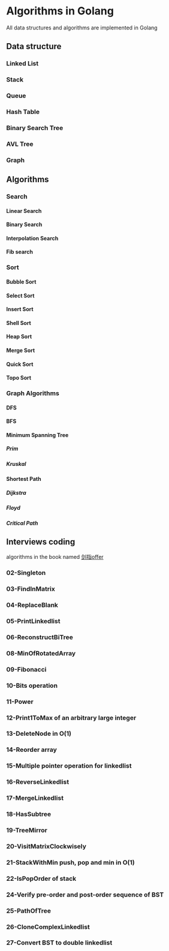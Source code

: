 # Algorithms in Golang

All data structures and algorithms are implemented in Golang

## Data structure

### Linked List

### Stack

### Queue

### Hash Table

### Binary Search Tree

### AVL Tree

### Graph

## Algorithms

### Search

#### Linear Search

#### Binary Search

#### Interpolation Search

#### Fib search

### Sort

#### Bubble Sort

#### Select Sort

#### Insert Sort

#### Shell Sort

#### Heap Sort

#### Merge Sort

#### Quick Sort

#### Topo Sort

### Graph Algorithms

#### DFS

#### BFS

#### Minimum Spanning Tree

##### Prim

##### Kruskal

#### Shortest Path

##### Dijkstra

##### Floyd

##### Critical Path

## Interviews coding

algorithms in the book named [剑指offer](http://zhedahht.blog.163.com/)

### 02-Singleton

### 03-FindInMatrix

### 04-ReplaceBlank

### 05-PrintLinkedlist

### 06-ReconstructBiTree

### 08-MinOfRotatedArray

### 09-Fibonacci

### 10-Bits operation

### 11-Power

### 12-Print1ToMax of an arbitrary large integer

### 13-DeleteNode in O(1)

### 14-Reorder array

### 15-Multiple pointer operation for linkedlist

### 16-ReverseLinkedlist

### 17-MergeLinkedlist

### 18-HasSubtree

### 19-TreeMirror

### 20-VisitMatrixClockwisely

### 21-StackWithMin push, pop and min in O(1)

### 22-IsPopOrder of stack

### 24-Verify pre-order and post-order sequence of BST

### 25-PathOfTree

### 26-CloneComplexLinkedlist

### 27-Convert BST to double linkedlist